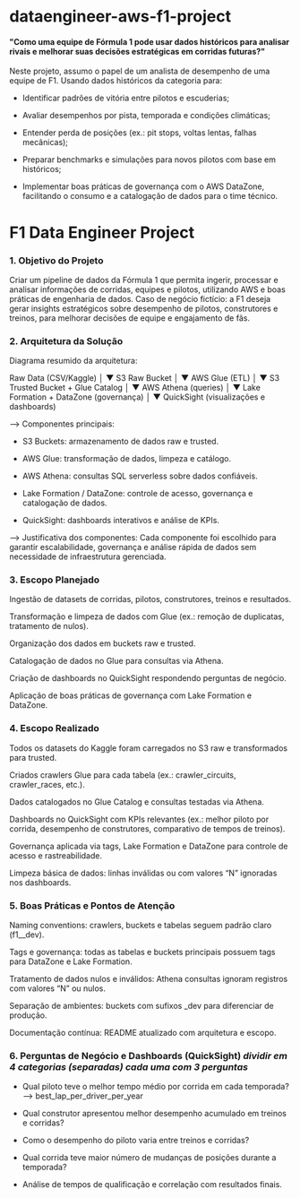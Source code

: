 # dataengineer-aws-f1-project

#### "Como uma equipe de Fórmula 1 pode usar dados históricos para analisar rivais e melhorar suas decisões estratégicas em corridas futuras?"

Neste projeto, assumo o papel de um analista de desempenho de uma equipe de F1. Usando dados históricos da categoria para:

- Identificar padrões de vitória entre pilotos e escuderias;

- Avaliar desempenhos por pista, temporada e condições climáticas;

- Entender perda de posições (ex.: pit stops, voltas lentas, falhas mecânicas);

- Preparar benchmarks e simulações para novos pilotos com base em históricos;

- Implementar boas práticas de governança com o AWS DataZone, facilitando o consumo e a catalogação de dados para o time técnico.

# F1 Data Engineer Project

### 1. Objetivo do Projeto

Criar um pipeline de dados da Fórmula 1 que permita ingerir, processar e analisar informações de corridas, equipes e pilotos, utilizando AWS e boas práticas de engenharia de dados.
Caso de negócio fictício: a F1 deseja gerar insights estratégicos sobre desempenho de pilotos, construtores e treinos, para melhorar decisões de equipe e engajamento de fãs.

### 2. Arquitetura da Solução

Diagrama resumido da arquitetura:

  Raw Data (CSV/Kaggle)
        │
        ▼
  S3 Raw Bucket
        │
        ▼
  AWS Glue (ETL)
        │
        ▼
  S3 Trusted Bucket + Glue Catalog
        │
        ▼
  AWS Athena (queries)
        │
        ▼
  Lake Formation + DataZone (governança)
        │
        ▼
  QuickSight (visualizações e dashboards)


--> Componentes principais:

- S3 Buckets: armazenamento de dados raw e trusted.

- AWS Glue: transformação de dados, limpeza e catálogo.

- AWS Athena: consultas SQL serverless sobre dados confiáveis.

- Lake Formation / DataZone: controle de acesso, governança e catalogação de dados.

- QuickSight: dashboards interativos e análise de KPIs.

--> Justificativa dos componentes:
Cada componente foi escolhido para garantir escalabilidade, governança e análise rápida de dados sem necessidade de infraestrutura gerenciada.


### 3. Escopo Planejado

Ingestão de datasets de corridas, pilotos, construtores, treinos e resultados.

Transformação e limpeza de dados com Glue (ex.: remoção de duplicatas, tratamento de nulos).

Organização dos dados em buckets raw e trusted.

Catalogação de dados no Glue para consultas via Athena.

Criação de dashboards no QuickSight respondendo perguntas de negócio.

Aplicação de boas práticas de governança com Lake Formation e DataZone.


### 4. Escopo Realizado

Todos os datasets do Kaggle foram carregados no S3 raw e transformados para trusted.

Criados crawlers Glue para cada tabela (ex.: crawler_circuits, crawler_races, etc.).

Dados catalogados no Glue Catalog e consultas testadas via Athena.

Dashboards no QuickSight com KPIs relevantes (ex.: melhor piloto por corrida, desempenho de construtores, comparativo de tempos de treinos).

Governança aplicada via tags, Lake Formation e DataZone para controle de acesso e rastreabilidade.

Limpeza básica de dados: linhas inválidas ou com valores “N” ignoradas nos dashboards.


### 5. Boas Práticas e Pontos de Atenção

Naming conventions: crawlers, buckets e tabelas seguem padrão claro (f1_<tipo>_dev).

Tags e governança: todas as tabelas e buckets principais possuem tags para DataZone e Lake Formation.

Tratamento de dados nulos e inválidos: Athena consultas ignoram registros com valores “N” ou nulos.

Separação de ambientes: buckets com sufixos _dev para diferenciar de produção.

Documentação contínua: README atualizado com arquitetura e escopo.


### 6. Perguntas de Negócio e Dashboards (QuickSight) *dividir em 4 categorias (separadas) cada uma com 3 perguntas*


- Qual piloto teve o melhor tempo médio por corrida em cada temporada? --> best_lap_per_driver_per_year

- Qual construtor apresentou melhor desempenho acumulado em treinos e corridas?

- Como o desempenho do piloto varia entre treinos e corridas?

- Qual corrida teve maior número de mudanças de posições durante a temporada?

- Análise de tempos de qualificação e correlação com resultados finais.
